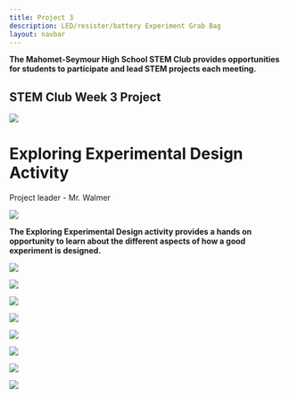 ```yaml
---
title: Project 3
description: LED/resister/battery Experiment Grab Bag 
layout: navbar
---
```


**The Mahomet-Seymour High School STEM Club provides opportunities for students to participate and lead STEM projects each meeting.** 


## **STEM Club Week 3 Project**

![](images/StemClubProjectWeek3A.jpg)

# **Exploring Experimental Design Activity**
Project leader - Mr. Walmer

![](images/StemClubProjectWeek3B.jpg)

**The Exploring Experimental Design activity provides a hands on opportunity to learn about the different aspects of how a good experiment is designed.**



![](images/StemClubProjectWeek3C.jpg)


![](images/StemClubProjectWeek3D.jpg)


![](images/StemClubProjectWeek3E.jpg)


![](images/StemClubProjectWeek3F.jpg)


![](images/StemClubProjectWeek3G.jpg)


![](images/StemClubProjectWeek3H.jpg)


![](images/StemClubProjectWeek3I.jpg)


![](images/StemClubProjectWeek3J.jpg)




